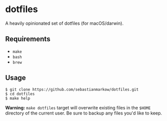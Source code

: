 dotfiles
========

A heavily opinionated set of dotfiles (for macOS/darwin).

Requirements
------------

* `make`
* `bash`
* `brew`

Usage
-----

~~~
$ git clone https://github.com/sebastianmarkow/dotfiles.git
$ cd dotfiles
$ make help
~~~

__Warning:__ `make dotfiles` target will overwrite existing files in the `$HOME`
directory of the current user. Be sure to backup any files you'd like to keep.
